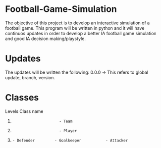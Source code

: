 # Football-Game-Simulation
The objective of this project is to develop an interactive simulation of a football game. This program will be written in python and it will have continuos updates in order to develop a better IA football game simulation and good IA decision making/playstyle.

# Updates
The updates will be written the following: 0.0.0 -> This refers to global update, branch, version.

# Classes
Levels                      Class name
1.                          - Team           
2.                          - Player
3.     - Defender         - Goalkeeper           - Attacker 
